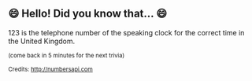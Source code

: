 ## :smile: Hello! Did you know that... :smile:
123 is the telephone number of the speaking clock for the correct time in the United Kingdom.

<sup>(come back in 5 minutes for the next trivia)</sup>


<sup>Credits: http://numbersapi.com</sup>
